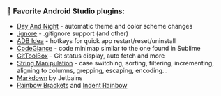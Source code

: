 ### 🧰 Favorite Android Studio plugins:
- [Day And Night](https://plugins.jetbrains.com/plugin/12006-day-and-night) - automatic theme and color scheme changes
- [.ignore](https://plugins.jetbrains.com/plugin/7495--ignore) - .gitignore support (and other)
- [ADB Idea](https://plugins.jetbrains.com/plugin/7380-adb-idea) - hotkeys for quick app restart/reset/uninstall
- [CodeGlance](https://plugins.jetbrains.com/plugin/7275-codeglance) - code minimap similar to the one found in Sublime
- [GitToolBox](https://plugins.jetbrains.com/plugin/7499-gittoolbox) - Git status display, auto fetch and more
- [String Manipulation](https://plugins.jetbrains.com/plugin/2162-string-manipulation) - case switching, sorting, filtering, incrementing, aligning to columns, grepping, escaping, encoding...
- [Markdown](https://plugins.jetbrains.com/plugin/7793-markdown) by Jetbains
- [Rainbow Brackets](https://plugins.jetbrains.com/plugin/10080-rainbow-brackets) and [Indent Rainbow
](https://plugins.jetbrains.com/plugin/13308-indent-rainbow)
